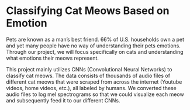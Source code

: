 # Classifying Cat Meows Based on Emotion


Pets are known as a man’s best friend. 66% of U.S. households own a pet and yet many people have no way of understanding their pets emotions. Through our project, we will focus specifically on cats and understanding what emotions their meows represent. 

This project mainly utilizes CNNs (Convolutional Neural Networks) to classify cat meows. The data consists of thousands of audio files of different cat meows that were scraped from across the internet (Youtube videos, home videos, etc.), all labeled by humans. We converted these audio files to log mel spectrograms so that we could visualize each meow and subsequently feed it to our different CNNs.
